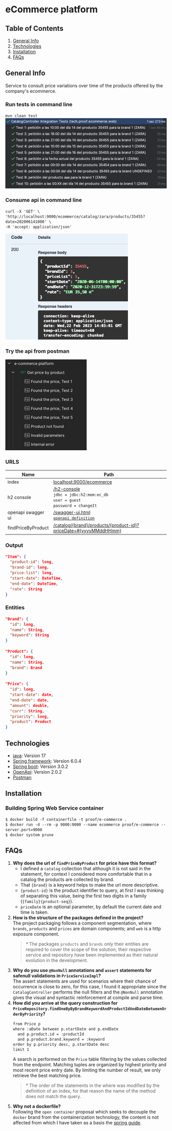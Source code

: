 # eCommerce platform

## Table of Contents
1. [General Info](#general-info)
2. [Technologies](#technologies)
3. [Installation](#installation)
4. [FAQs](#faqs)

## General Info
Service to consult price variations over time of the products offered by the company's ecommerce.

### Run tests in command line
`mvn clean test`  
![test results](https://github.com/jd-ap/e-commerce-platform/blob/main/doc/images/tests-picture.png?raw=true)

### Consume api in command line
````
curl -X 'GET' \
'http://localhost:9000/ecommerce/catalog/zara/products/35455?date=202006141000' \
-H 'accept: application/json'
````  
![test results](https://github.com/jd-ap/e-commerce-platform/blob/main/doc/images/findProduct-response.png?raw=true)

### Try the api from postman
[![postman collection](https://github.com/jd-ap/e-commerce-platform/blob/main/doc/images/postman-collection-tree.png?raw=true)](https://raw.githubusercontent.com/jd-ap/e-commerce-platform/main/doc/e-commerce%20platform.postman_collection.json)

### URLS
| Name               | Path                                                                                                                                                                               |
|--------------------|------------------------------------------------------------------------------------------------------------------------------------------------------------------------------------|
| index              | [localhost:9000/ecommerce](http://localhost:9000/ecommerce)                                                                                                                        |
| h2 console         | [/h2-console](http://localhost:9000/ecommerce/h2-console) <br>`jdbc = jdbc:h2:mem:ec_db` <br>`user = guest` <br>`password = changeIt`                                              |
| openapi swagger ui | [/swagger-ui.html](http://localhost:9000/ecommerce/swagger-ui.html) <br> [`openapi definition`](https://raw.githubusercontent.com/jd-ap/e-commerce-platform/main/doc/openapi.yaml) |
| findPriceByProduct | [/catalog/{brand}/products/{product-id}?priceDate=#{yyyyMMddHHmm}](http://localhost:9000/ecommerce/catalog/zara/products/35455?date=202006141000)                                  |

### Output
````json
"Item": {
  "product-id": long,
  "brand-id": long,
  "price-list": long,
  "start-date": DateTime,
  "end-date": DateTime,
  "rate": String
}
````

### Entities
````json
"Brand": {
  "id": long,       
  "name": String,
  "keyword": String
}

"Product": {
  "id": long,
  "name": String,
  "brand": Brand
}

"Price": {
  "id": long,
  "start-date": date,
  "end-date": date,
  "amount": double,
  "curr": String,
  "priority": long,
  "product": Product
}
````

## Technologies

* [java](https://www.java.com/es/): Version 17
* [Spring framework](https://spring.io/): Version 6.0.4
* [Spring boot](https://spring.io/projects/spring-boot): Version 3.0.2
* [OpenApi](https://www.openapis.org/): Version 2.0.2
* [Postman](https://www.postman.com/)

## Installation

### Building Spring Web Service container
    $ docker build -f containerfile -t proof/e-commerce .
    $ docker run -d --rm -p 9000:9000 --name ecommerce proof/e-commerce --server.port=9000
    $ docker system prune 

## FAQs
1. **Why does the url of `findPriceByProduct` for price have this format?**  
   - I defined a `catalog` collection that although it is not said in the statement, for context I considered more comfortable that in a catalog the products are collected by brand.
   - That `{brand}` is a keyword helps to make the url more descriptive.
   - `{product-id}` is the product identifier to query, at first I was thinking of separating this value, being the first two digits in a family (`{family}{product-seq}`).
   - `priceDate` is an optional parameter, by default the current date and time is taken.
2. **How is the structure of the packages defined in the project?**  
   The project packaging follows a component segmentation, where `brands`, `products` and `prices` are domain components; and `web` is a http exposure component.
   > _*_ The packages `products` and `brands` only their entities are required to cover the scope of the solution; their respective service and repository have been implemented as their natural evolution in the development.  
3. **Why do you use `@NonNull` annotations and `assert` statements for safenull validations in `PriceServiceImpl`?**  
   The assert statements are used for scenarios where their chance of occurrence is close to zero, for this case, 
   I found it appropriate since the `CatalogController` performs the null filters and the `@NonNull` annotation gives 
   the visual and syntactic reinforcement at compile and parse time.
4. **How did you arrive at the query construction for `PriceRepository.findOneByByBrandKeywordAndProductIdAndDateBetweenOrderByPriority`?**  
   ````jpqlcommunity
   from Price p 
   where :aDate between p.startDate and p.endDate 
     and p.product.id = :productId 
     and p.product.brand.keyword = :keyword 
   order by p.priority desc, p.startDate desc 
   limit 1
   ````
   A search is performed on the `Price` table filtering by the values collected from the endpoint.
   Matching tuples are organized by highest priority and most recent price entry date.
   By limiting the number of result, we only retrieve the best matching price.
   > _*_ The order of the statements in the where was modified by the definition of an index, for that reason the name of the method does not match the query.
5. **Why not a dockerfile?**  
   Following the `open container` proposal which seeks to decouple the `docker` brand from the containerization technology,
   the content is not affected from which I have taken as a basis the [spring guide](https://spring.io/guides/topicals/spring-boot-docker/).